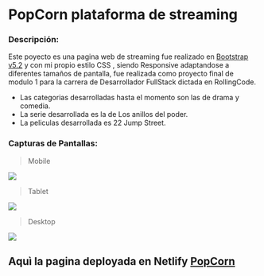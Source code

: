 # PopCorn plataforma de streaming

### Descripción:

Este poyecto es una pagina web de streaming fue realizado en [Bootstrap v5.2](http://https://getbootstrap.com/ "Bootstrap  v5.2") y con mi propio estilo CSS , siendo Responsive adaptandose a diferentes tamaños de pantalla, fue realizada como proyecto final de modulo 1 para la carrera de Desarrollador FullStack dictada en RollingCode.

-   Las categorias desarrolladas hasta el momento son las de drama y comedia.
-   La serie desarrollada es la de Los anillos del poder.
-   La peliculas desarrollada es 22 Jump Street.

### Capturas de Pantallas:

> Mobile

![](https://res.cloudinary.com/mach/image/upload/v1675733018/Captura_de_pantalla_POPCORN2_r9doxn.png)

> Tablet

![](https://res.cloudinary.com/mach/image/upload/v1675733670/Captura_de_pantalla_20230206_223407_qlbcsz.png)

> Desktop

![](https://res.cloudinary.com/mach/image/upload/v1675733008/Captura_de_pantalla_POPCORN_sqypg6.png)

## Aquì la pagina deployada en Netlify [PopCorn](https://popcorn-grupo3-39i.netlify.app/index.html)
